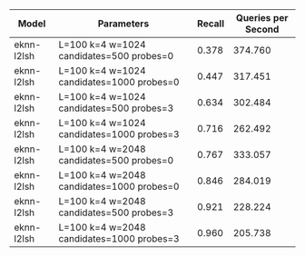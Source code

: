 |Model|Parameters|Recall|Queries per Second|
|---|---|---|---|
|eknn-l2lsh|L=100 k=4 w=1024 candidates=500 probes=0|0.378|374.760|
|eknn-l2lsh|L=100 k=4 w=1024 candidates=1000 probes=0|0.447|317.451|
|eknn-l2lsh|L=100 k=4 w=1024 candidates=500 probes=3|0.634|302.484|
|eknn-l2lsh|L=100 k=4 w=1024 candidates=1000 probes=3|0.716|262.492|
|eknn-l2lsh|L=100 k=4 w=2048 candidates=500 probes=0|0.767|333.057|
|eknn-l2lsh|L=100 k=4 w=2048 candidates=1000 probes=0|0.846|284.019|
|eknn-l2lsh|L=100 k=4 w=2048 candidates=500 probes=3|0.921|228.224|
|eknn-l2lsh|L=100 k=4 w=2048 candidates=1000 probes=3|0.960|205.738|
